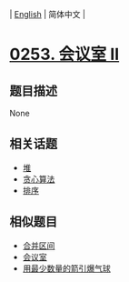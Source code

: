 
| [English](README_EN.md) | 简体中文 |
# [0253. 会议室 II](https://leetcode-cn.com/problems/meeting-rooms-ii/)
## 题目描述
None
## 相关话题
- [堆](https://leetcode-cn.com/tag/heap)
- [贪心算法](https://leetcode-cn.com/tag/greedy)
- [排序](https://leetcode-cn.com/tag/sort)
## 相似题目
- [合并区间](../merge-intervals/README.md)
- [会议室](../meeting-rooms/README.md)
- [用最少数量的箭引爆气球](../minimum-number-of-arrows-to-burst-balloons/README.md)
